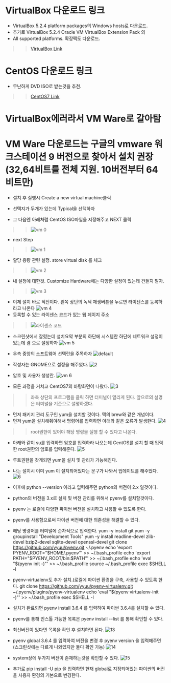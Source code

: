
# VirtualBox 다운로드 링크
* VirtualBox 5.2.4 platform packages의 Windows hosts로 다운로드.
* 추가로 VirtualBox 5.2.4 Oracle VM VirtualBox Extension Pack 의 
* All supported platforms. 확장팩도 다운로드.

>>[VirtualBox Link](https://www.virtualbox.org/wiki/Downloads)

# CentOS 다운로드 링크
* 무난하게 DVD ISO로 받는것을 추천.
>>[CentOS7 Link](https://extrememanual.net/7184)

# VirtualBox에러라서 VM Ware로 갈아탐
# VM Ware 다운로드는 구글의 vmware 워크스테이션 9 버전으로 찾아서 설치 권장(32,64비트를 전체 지원. 10버전부터 64비트만)
* 설치 후 실행시 Create a new virtual machine클릭
* 선택지가 두개가 있는데 Typical을 선택하자

* 그 다음엔 아래처럼 CentOS ISO파일을 지정해주고 NEXT 클릭
>>![vm 0](https://user-images.githubusercontent.com/27793242/34790615-a391caae-f685-11e7-96a5-ad31682138a6.PNG)

* next Step
>>![vm 1](https://user-images.githubusercontent.com/27793242/34790616-a3bbeff0-f685-11e7-894e-9374f42df884.PNG)

* 할당 용량 관련 설정. store virtual disk 를 체크
>>![vm 2](https://user-images.githubusercontent.com/27793242/34790617-a3e82bb0-f685-11e7-8ef6-0535924bd4d2.PNG)

* 내 설정에 대한것. Customize Hardware에는 다양한 설정이 있는데 건들지 말자.
>>![vm 3](https://user-images.githubusercontent.com/27793242/34790618-a41293a0-f685-11e7-927d-b723087b94ad.PNG)

* 이제 설치 바로 직전이다. 왼쪽 상단의 녹색 재생버튼을 누르면 라이센스를 등록하라고 나온다
![vm 4](https://user-images.githubusercontent.com/27793242/34790619-a4408300-f685-11e7-8bbf-8b40f23c7e12.PNG)
* 등록할 수 있는 라이센스 코드가 있는 웹 페이지 주소
>>![라이센스 코드](http://blog.naver.com/PostView.nhn?blogId=pdj2885&logNo=120176054673)

* 스크린샷에서 잘렸는데 설치요약 부분의 하단에 시스템란 하단에 네트워크 설정이 있는데 켬 으로 설정하자
![vm 5](https://user-images.githubusercontent.com/27793242/34790620-a46e22ec-f685-11e7-913c-fa8ad50ecdde.PNG)

* 우측 중앙의 소프트웨어 선택란을 주목하자
![default](https://user-images.githubusercontent.com/27793242/35059026-26c00f4a-fbfd-11e7-896d-360aa2ca941a.PNG)

* 작성자는 GNOME으로 설정을 해주었다.
![2](https://user-images.githubusercontent.com/27793242/35059028-26f2278c-fbfd-11e7-9885-4d9f3b9bfa37.PNG)

* 암호 및 사용자 생성란.
![vm 6](https://user-images.githubusercontent.com/27793242/34790623-a4c42c46-f685-11e7-828b-6e09f7e48828.PNG)

* 모든 과정을 거치고 CentOS7의 바탕화면이 나왔다.
![3](https://user-images.githubusercontent.com/27793242/35059029-271f0810-fbfd-11e7-912c-2de5ff05d9d9.PNG)
>>좌측 상단의 프로그램을 클릭 하면 터미널이 열리게 된다. 앞으로의 설명은 터미널을 기준으로 설명하겠다.

* 먼저 패키지 관리 도구인 yum을 설치할 것이다. 맥의 brew와 같은 개념이다.
* 먼저 yum을 설치해줘야해서 명령어를 입력하면 아래와 같은 오류가 발생한다.
![4](https://user-images.githubusercontent.com/27793242/35059030-274fd0d0-fbfd-11e7-952b-7cd9ce8e4777.PNG)
>>root권한이 있어야 해당 명령을 실행 할 수 있다고 나온다.

* 아래와 같이 su를 입력하면 암호를 입력하라 나오는데 CentOS를 설치 할 때 입력한 root권한의 암호를 입력해준다.
![5](https://user-images.githubusercontent.com/27793242/35059031-277b2898-fbfd-11e7-81dd-88e6e80f0c44.PNG)

* 루트권한을 갖게되면 yum을 설치 및 관리가 가능해진다.
* 나는 설치시 이미 yum 이 설치되어있다는 문구가 나와서 업데이트를 해주었다.
![6](https://user-images.githubusercontent.com/27793242/35059032-27aab6b2-fbfd-11e7-9adf-3b7c10140793.PNG)

* 이후에 python --version 이라고 입력해주면 python의 버전이 2.x 일것이다.
* python의 버전을 3.x로 설치 및 버전 관리를 위해서 pyenv를 설치할것이다.
* pyenv 는 로컬에 다양한 파이썬 버전을 설치하고 사용할 수 있도록 한다.
* pyenv를 사용함으로써 파이썬 버전에 대한 의존성을 해결할 수 있다.

* 해당 명령어를 터미널에 순차적으로 입력한다.
yum -y install git
yum -y groupinstall "Development Tools"
yum -y install readline-devel zlib-devel bzip2-devel sqlite-devel openssl-devel
git clone https://github.com/yyuu/pyenv.git ~/.pyenv
echo 'export PYENV_ROOT="$HOME/.pyenv"' >> ~/.bash_profile
echo 'export PATH="$PYENV_ROOT/bin:$PATH"' >> ~/.bash_profile
echo 'eval "$(pyenv init -)"' >> ~/.bash_profile
source ~/.bash_profile
exec $SHELL -l

* pyenv-virtualenv도 추가 설치.(로컬에 파이썬 환경을 구축, 사용할 수 있도록 한다.
git clone https://github.com/yyuu/pyenv-virtualenv.git ~/.pyenv/plugins/pyenv-virtualenv
echo 'eval "$(pyenv virtualenv-init -)"' >> ~/.bash_profile
exec $SHELL -l

* 설치가 완료되면 pyenv install 3.6.4 를 입력하여 파이썬 3.6.4를 설치할 수 있다.
* pyenv를 통해 인스톨 가능한 목록은 pyenv install --list 를 통해 확인할 수 있다.
* 최신버전이 있다면 목록을 확인 후 설치하면 된다.
![13](https://user-images.githubusercontent.com/27793242/35059046-2964f42c-fbfd-11e7-9347-5717bf18fbd1.PNG)

* pyenv global 3.6.4 를 입력하여 버전을 변경 후 pyenv version 을 입력해주면(스크린샷에는 다르게 나와있지만 둘다 확인 가능)
![14](https://user-images.githubusercontent.com/27793242/35059047-2996c380-fbfd-11e7-8276-c8064e889361.PNG)

* system상에 두가지 버전이 존재하는것을 확인할 수 있다.
![15](https://user-images.githubusercontent.com/27793242/35059048-29c53044-fbfd-11e7-8229-87239a206f5e.PNG)

* 추가로 pip install -U pip 을 입력하면 현재 global로 지정되어있는 파이썬의 버전을 사용자 환경의 기본으로 변경한다.
